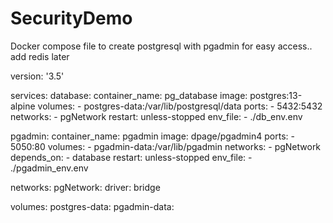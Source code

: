 # SecurityDemo
Docker compose file to create postgresql with pgadmin for easy access.. add redis later

version: '3.5'

services: 
  database:
    container_name: pg_database
    image: postgres:13-alpine
    volumes:
      - postgres-data:/var/lib/postgresql/data
    ports: 
      - 5432:5432
    networks:
      - pgNetwork
    restart: unless-stopped
    env_file:
      - ./db_env.env

  pgadmin:
    container_name: pgadmin
    image: dpage/pgadmin4
    ports:
      - 5050:80
    volumes:
      - pgadmin-data:/var/lib/pgadmin
    networks:
      - pgNetwork
    depends_on:
      - database
    restart: unless-stopped
    env_file:
      - ./pgadmin_env.env

networks:
  pgNetwork:
    driver: bridge

volumes:
  postgres-data:
  pgadmin-data:
